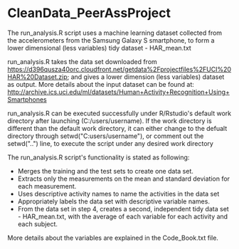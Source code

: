 # CleanData_PeerAssProject
The run_analysis.R script uses a machine learning dataset collected from the accelerometers from the Samsung Galaxy S smartphone,
to form a lower dimensional (less variables) tidy dataset - HAR_mean.txt

run_analysis.R takes the data set downloaded from https://d396qusza40orc.cloudfront.net/getdata%2Fprojectfiles%2FUCI%20HAR%20Dataset.zip;
and gives a lower dimension (less variables) dataset as output.
More details about the input dataset can be found at:
http://archive.ics.uci.edu/ml/datasets/Human+Activity+Recognition+Using+Smartphones 

run_analysis.R can be executed successfully under R/Rstudio's default work directory after launching (C:/users/username). 
If the work directory is different than the default work directory, it can either change to the defualt directory through setwd("C:users/username"),
or comment out the setwd("..") line, to execute the script under any desired work directory

The run_analysis.R script's functionality is stated as following:
* Merges the training and the test sets to create one data set.
* Extracts only the measurements on the mean and standard deviation for each measurement. 
* Uses descriptive activity names to name the activities in the data set
* Appropriately labels the data set with descriptive variable names. 
* From the data set in step 4, creates a second, independent tidy data set - HAR_mean.txt, with the average of each variable for each activity and each subject.

More details about the variables are explained in the Code_Book.txt file.
